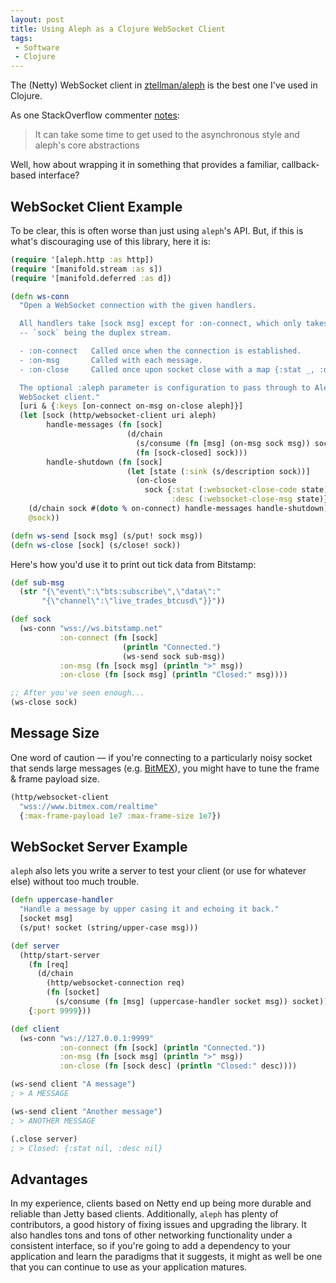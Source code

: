 ```yaml
---
layout: post
title: Using Aleph as a Clojure WebSocket Client
tags:
 - Software
 - Clojure
---
```


The (Netty) WebSocket client in 
[ztellman/aleph](https://github.com/ztellman/aleph) is the best one I've used 
in Clojure. 

As one StackOverflow commenter 
[notes](https://stackoverflow.com/a/16451345/802303):
> It can take some time to get used to the asynchronous style and aleph's core 
  abstractions
  
Well, how about wrapping it in something that provides a familiar, 
callback-based interface? 

## WebSocket Client Example

To be clear, this is often worse than just using `aleph`'s API. But, if this is 
what's discouraging use of this library, here it is:

```clojure
(require '[aleph.http :as http])
(require '[manifold.stream :as s])
(require '[manifold.deferred :as d])

(defn ws-conn
  "Open a WebSocket connection with the given handlers.

  All handlers take [sock msg] except for :on-connect, which only takes [sock]
  -- `sock` being the duplex stream.

  - :on-connect   Called once when the connection is established.
  - :on-msg       Called with each message.
  - :on-close     Called once upon socket close with a map {:stat _, :desc _}.

  The optional :aleph parameter is configuration to pass through to Aleph's
  WebSocket client."
  [uri & {:keys [on-connect on-msg on-close aleph]}]
  (let [sock (http/websocket-client uri aleph)
        handle-messages (fn [sock] 
                          (d/chain 
                            (s/consume (fn [msg] (on-msg sock msg)) sock) 
                            (fn [sock-closed] sock)))
        handle-shutdown (fn [sock] 
                          (let [state (:sink (s/description sock))] 
                            (on-close 
                              sock {:stat (:websocket-close-code state) 
                                    :desc (:websocket-close-msg state)})))]
    (d/chain sock #(doto % on-connect) handle-messages handle-shutdown)
    @sock))

(defn ws-send [sock msg] (s/put! sock msg))
(defn ws-close [sock] (s/close! sock))
```

Here's how you'd use it to print out tick data from Bitstamp:

```clojure
(def sub-msg
  (str "{\"event\":\"bts:subscribe\",\"data\":"
       "{\"channel\":\"live_trades_btcusd\"}}"))

(def sock
  (ws-conn "wss://ws.bitstamp.net"
           :on-connect (fn [sock] 
                         (println "Connected.")
                         (ws-send sock sub-msg))
           :on-msg (fn [sock msg] (println ">" msg))
           :on-close (fn [sock msg] (println "Closed:" msg))))

;; After you've seen enough...
(ws-close sock)
```

## Message Size

One word of caution — if you're connecting to a particularly noisy socket that
sends large messages (e.g. [BitMEX](https://bitmex.com/)), you might have to 
tune the frame & frame payload size.

```clojure
(http/websocket-client 
  "wss://www.bitmex.com/realtime" 
  {:max-frame-payload 1e7 :max-frame-size 1e7})
```

## WebSocket Server Example

`aleph` also lets you write a server to test your client (or use for whatever 
else) without too much trouble.

```clojure
(defn uppercase-handler
  "Handle a message by upper casing it and echoing it back."
  [socket msg]
  (s/put! socket (string/upper-case msg)))

(def server
  (http/start-server
    (fn [req] 
      (d/chain 
        (http/websocket-connection req) 
        (fn [socket] 
          (s/consume (fn [msg] (uppercase-handler socket msg)) socket))))
    {:port 9999}))

(def client
  (ws-conn "ws://127.0.0.1:9999"
           :on-connect (fn [sock] (println "Connected."))
           :on-msg (fn [sock msg] (println ">" msg))
           :on-close (fn [sock desc] (println "Closed:" desc))))

(ws-send client "A message")
; > A MESSAGE

(ws-send client "Another message")
; > ANOTHER MESSAGE

(.close server)
; > Closed: {:stat nil, :desc nil}
```

## Advantages 

In my experience, clients based on Netty end up being more durable and reliable
than Jetty based clients. Additionally, `aleph` has plenty of contributors, a 
good history of fixing issues and upgrading the library. It also handles tons 
and tons of other networking functionality under a consistent interface, so if
you're going to add a dependency to your application and learn the paradigms 
that it suggests, it might as well be one that you can continue to use as your
application matures.
